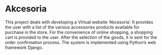 # Akcesoria
This project deals with developing a Virtual website ‘Akcesoria’. It provides the user with a list of the various accessories products available for purchase in the store. For the convenience of online shopping, a shopping cart is provided to the user. After the selection of the goods, it is sent for the order confirmation process. The system is implemented using Python’s web framework Django. 
